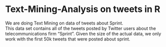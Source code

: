 # Text-Mining-Analysis on tweets in R
We are doing Text Mining on data of tweets about Sprint.  
This data set contains all of the tweets posted by Twitter users about the telecommunications firm “Sprint”. 
Given the size of the actual data, we only work with the first 50k tweets that were posted about sprint.
